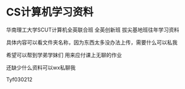 # CS计算机学习资料
 华南理工大学SCUT计算机全英联合班  全英创新班 拔尖基地班往年学习资料

具体内容可以看文件夹名称，因为东西太多没办法上传，需要什么可以私我

希望可以帮到学弟学妹们 用来应付课上无聊的作业

还缺少什么资料可以wx私聊我

Tyf030212

